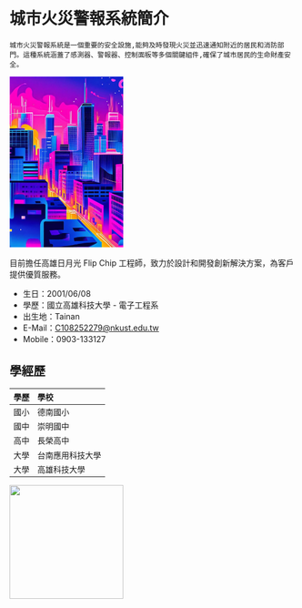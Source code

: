 # 城市火災警報系統簡介
    城市火災警報系統是一個重要的安全設施,能夠及時發現火災並迅速通知附近的居民和消防部門。這種系統涵蓋了感測器、警報器、控制面板等多個關鍵組件,確保了城市居民的生命財產安全。



<img src="https://github.com/Xun0608/Xun0608/blob/main/%E5%9C%96%E7%89%871.png" width="200" />


  目前擔任高雄日月光 Flip Chip 工程師，致力於設計和開發創新解決方案，為客戶提供優質服務。
  
- 生日：2001/06/08
- 學歷：國立高雄科技大學 - 電子工程系
- 出生地：Tainan
- E-Mail：C108252279@nkust.edu.tw
- Mobile：0903-133127

## 學經歷

| 學歷                    | 學校                   
|:---------------------------|:----------------------|
| 國小                    | 德南國小     |
| 國中               | 崇明國中 |
| 高中              | 長榮高中     |
| 大學            | 台南應用科技大學        |
| 大學             | 高雄科技大學           |

<img src="https://github.com/Xun0608/Xun0608/assets/161833750/da4454e4-d18c-4e7c-836f-28d7cec4117b" width="200" height="200">



